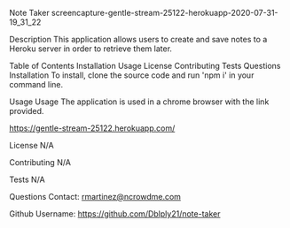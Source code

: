 Note Taker
screencapture-gentle-stream-25122-herokuapp-2020-07-31-19_31_22

Description
This application allows users to create and save notes to a Heroku server in order to retrieve them later.

Table of Contents
Installation
Usage
License
Contributing
Tests
Questions
Installation
To install, clone the source code and run 'npm i' in your command line.

Usage Usage The application is used in a chrome browser with the link provided.

https://gentle-stream-25122.herokuapp.com/

License
N/A

Contributing
N/A

Tests
N/A

Questions
Contact: rmartinez@ncrowdme.com

Github Username: https://github.com/Dblply21/note-taker
